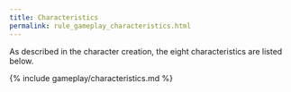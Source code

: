 ```yaml
---
title: Characteristics
permalink: rule_gameplay_characteristics.html
---
```


As described in the character creation, the eight characteristics are listed below.

{% include gameplay/characteristics.md %}